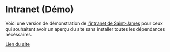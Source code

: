 # Intranet (Démo)

Voici une version de démonstration de [l'intranet de Saint-James](https://github.com/djalexkidd/intranet) pour ceux qui souhaitent avoir un aperçu du site sans installer toutes les dépendances nécéssaires.

[Lien du site](https://djalexkidd.github.io/intranet-demo)